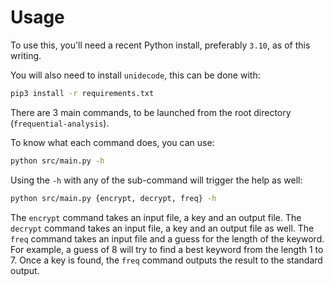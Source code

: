 # Usage

To use this, you'll need a recent Python install, preferably `3.10`, as of this
writing.

You will also need to install `unidecode`, this can be done with: 

```sh
pip3 install -r requirements.txt
```

There are 3 main commands, to be launched from the root directory
(`frequential-analysis`). 

To know what each command does, you can use: 

```sh
python src/main.py -h
```

Using the `-h` with any of the sub-command will trigger the help as well: 

```sh
python src/main.py {encrypt, decrypt, freq} -h 
```

The `encrypt` command takes an input file, a key and an output file. The
`decrypt` command takes an input file, a key and an output file as well. The
`freq` command takes an input file and a guess for the length of the
keyword. For example, a guess of 8 will try to find a best keyword from the
length 1 to 7. Once a key is found, the `freq` command outputs the result to the
standard output.


